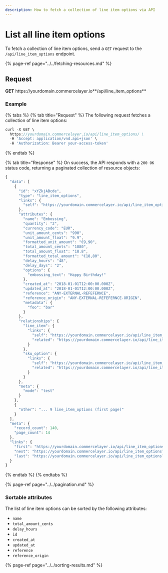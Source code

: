 ```yaml
---
description: How to fetch a collection of line item options via API
---
```


# List all line item options

To fetch a collection of line item options, send a `GET` request to the `/api/line_item_options` endpoint.

{% page-ref page="../../fetching-resources.md" %}

## Request

**GET** https://<i></i>yourdomain.commercelayer.io**/api/line_item_options**

### **Example**

{% tabs %}
{% tab title="Request" %}
The following request fetches a collection of line item options:

```javascript
curl -X GET \
  https://yourdomain.commercelayer.io/api/line_item_options/ \
  -H 'Accept: application/vnd.api+json' \
  -H 'Authorization: Bearer your-access-token'
```
{% endtab %}

{% tab title="Response" %}
On success, the API responds with a `200 OK` status code, returning a paginated collection of resource objects:

```javascript
{
  "data": [
    {
      "id": "xYZkjABcde",
      "type": "line_item_options",
      "links": {
        "self": "https://yourdomain.commercelayer.io/api/line_item_options/xYZkjABcde"
      },
      "attributes": {
        "name": "Embossing",
        "quantity": "2",
        "currency_code": "EUR",
        "unit_amount_cents": "990",
        "unit_amount_float": "9.9",
        "formatted_unit_amount": "€9,90",
        "total_amount_cents": "1880",
        "total_amount_float": "18.8",
        "formatted_total_amount": "€18,80",
        "delay_hours": "48",
        "delay_days": "2",
        "options": {
          "embossing_text": "Happy Birthday!"
        },
        "created_at": "2018-01-01T12:00:00.000Z",
        "updated_at": "2018-01-01T12:00:00.000Z",
        "reference": "ANY-EXTERNAL-REFEFERNCE",
        "reference_origin": "ANY-EXTERNAL-REFEFERNCE-ORIGIN",
        "metadata": {
          "foo": "bar"
        }
      },
      "relationships": {
        "line_item": {
          "links": {
            "self": "https://yourdomain.commercelayer.io/api/line_item_options/xYZkjABcde/relationships/line_item",
            "related": "https://yourdomain.commercelayer.io/api/line_item_options/xYZkjABcde/line_item"
          }
        },
        "sku_option": {
          "links": {
            "self": "https://yourdomain.commercelayer.io/api/line_item_options/xYZkjABcde/relationships/sku_option",
            "related": "https://yourdomain.commercelayer.io/api/line_item_options/xYZkjABcde/sku_option"
          }
        }
      },
      "meta": {
        "mode": "test"
      }
    },
    {
      "other": "... 9 line_item_options (first page)"
    }
  ],
  "meta": {
    "record_count": 140,
    "page_count": 14
  },
  "links": {
    "first": "https://yourdomain.commercelayer.io/api/line_item_options?page[number]=1&page[size]=10",
    "next": "https://yourdomain.commercelayer.io/api/line_item_options?page[number]=2&page[size]=10",
    "last": "https://yourdomain.commercelayer.io/api/line_item_options?page[number]=14&page[size]=10"
  }
}
```
{% endtab %}
{% endtabs %}

{% page-ref page="../../pagination.md" %}

### Sortable attributes

The list of line item options can be sorted by the following attributes:

* `name`
* `total_amount_cents`
* `delay_hours`
* `id`
* `created_at`
* `updated_at`
* `reference`
* `reference_origin`

{% page-ref page="../../sorting-results.md" %}
